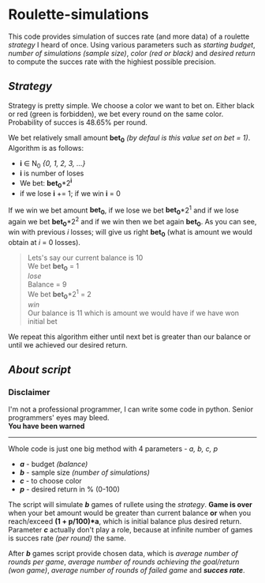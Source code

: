 **Roulette-simulations**
========================
This code provides simulation of succes rate (and more data) of a roulette *strategy* I heard of once.
Using various parameters such as *starting budget*, *number of simulations (sample size)*, *color (red or black)* and *desired return* to compute the succes rate with the highiest possible precision.

*Strategy*
----------
Strategy is pretty simple. We choose a color we want to bet on. Either black or red (green is forbidden), we bet every round on the same color. Probability of succes is 48.65% per round.  

We bet relatively small amount **bet<sub>0</sub>** *(by defaul is this value set on bet = 1)*. Algorithm is as follows:  
- **i** ∈ N<sub>0</sub> *{0, 1, 2, 3, ...}*
- **i** is number of loses
- We bet: __bet<sub>0</sub>__*2<sup>**i**</sup>
- if we lose **i** += 1; if we win **i** = 0

If we win we bet amount **bet<sub>0</sub>**, if we lose we bet __bet<sub>0</sub>__*2<sup>1</sup> and if we lose again we bet __bet<sub>0</sub>__*2<sup>2</sup> and if we win then we bet again **bet<sub>0</sub>**.
As you can see, win with previous *i* losses; will give us right **bet<sub>0</sub>** (what is amount we would obtain at *i* = 0 losses).

>Lets's say our current balance is 10  
>We bet __bet<sub>0</sub>__ = 1  
>*lose*  
>Balance = 9  
>We bet __bet<sub>0</sub>__*2<sup>1</sup> = 2  
>*win*  
>Our balance is 11 which is amount we would have if we have won initial bet  

We repeat this algorithm either until next bet is greater than our balance or until we achieved our desired return.

*About script*
--------------
### Disclaimer  
I'm not a professional programmer, I can write some code in python. Senior programmers' eyes may bleed.   
**You have been warned**  
___
Whole code is just one big method with 4 parameters - *a, b, c, p*
- ***a*** - budget *(balance)*  
- ***b*** - sample size *(number of simulations)*  
- ***c*** - to choose color  
- ***p*** - desired return in % (0-100)

The script will simulate ***b*** games of rullete using the *strategy*. **Game is over** when your bet amount would be greater than current balance **or** when you reach/exceed __(1 + p/100)*a__, which is initial balance plus desired return.  
Parameter ***c*** actually don't play a role, because at infinite number of games is succes rate *(per round)* the same.  

After ***b*** games script provide chosen data, which is *average number of rounds per game*, *average number of rounds achieving the goal/return (won game)*, *average number of rounds of failed game* and ***succes rate***.









